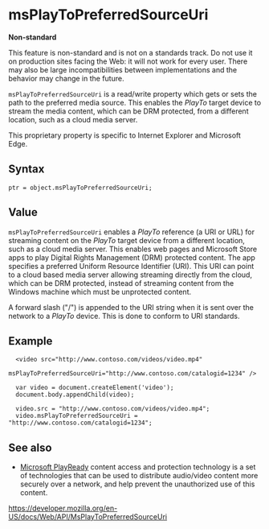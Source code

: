 msPlayToPreferredSourceUri
==========================

**Non-standard**

This feature is non-standard and is not on a standards track. Do not use it on production sites facing the Web: it will not work for every user. There may also be large incompatibilities between implementations and the behavior may change in the future.

`msPlayToPreferredSourceUri` is a read/write property which gets or sets the path to the preferred media source. This enables the *PlayTo* target device to stream the media content, which can be DRM protected, from a different location, such as a cloud media server.

This proprietary property is specific to Internet Explorer and Microsoft Edge.

Syntax
------

    ptr = object.msPlayToPreferredSourceUri;

Value
-----

`msPlayToPreferredSourceUri` enables a *PlayTo* reference (a URI or URL) for streaming content on the *PlayTo* target device from a different location, such as a cloud media server. This enables web pages and Microsoft Store apps to play Digital Rights Management (DRM) protected content. The app specifies a preferred Uniform Resource Identifier (URI). This URI can point to a cloud based media server allowing streaming directly from the cloud, which can be DRM protected, instead of streaming content from the Windows machine which must be unprotected content.

A forward slash ("/") is appended to the URI string when it is sent over the network to a *PlayTo* device. This is done to conform to URI standards.

Example
-------

      <video src="http://www.contoso.com/videos/video.mp4"
           msPlayToPreferredSourceUri="http://www.contoso.com/catalogid=1234" />

      var video = document.createElement('video');
      document.body.appendChild(video);

      video.src = "http://www.contoso.com/videos/video.mp4";
      video.msPlayToPreferredSourceUri = "http://www.contoso.com/catalogid=1234";

See also
--------

-   [Microsoft PlayReady](https://docs.microsoft.com/en-us/playready/) content access and protection technology is a set of technologies that can be used to distribute audio/video content more securely over a network, and help prevent the unauthorized use of this content.

<a href="https://developer.mozilla.org/en-US/docs/Web/API/MsPlayToPreferredSourceUri" class="_attribution-link">https://developer.mozilla.org/en-US/docs/Web/API/MsPlayToPreferredSourceUri</a>
